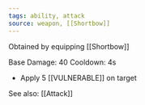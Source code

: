```yaml
---
tags: ability, attack
source: weapon, [[Shortbow]]
---
```


Obtained by equipping [[Shortbow]]

Base Damage: 40
Cooldown: 4s

* Apply 5 [[VULNERABLE]] on target


See also: [[Attack]]
